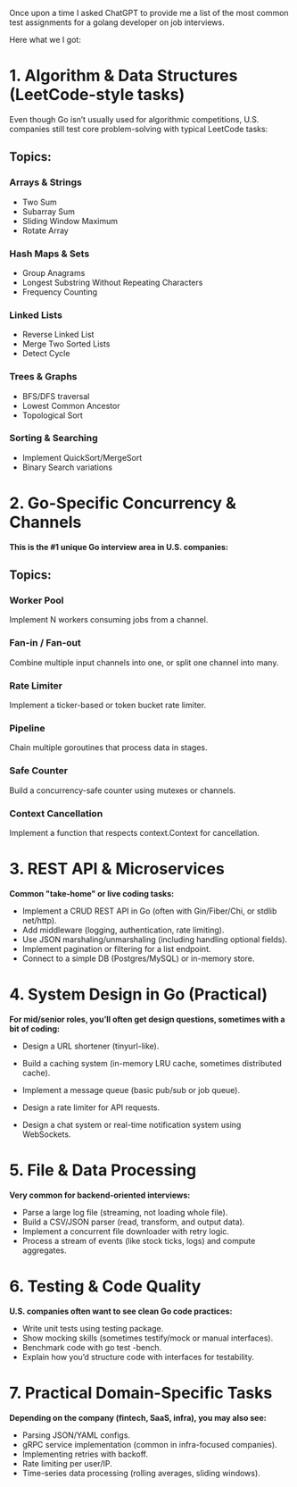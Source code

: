 Once upon a time I asked ChatGPT to provide me a list of the most common test assignments for a golang developer on job interviews.

Here what we I got:

# 1. Algorithm & Data Structures (LeetCode-style tasks)

Even though Go isn’t usually used for algorithmic competitions, U.S. companies still test core problem-solving with typical LeetCode tasks:

## Topics:
### Arrays & Strings
* Two Sum
* Subarray Sum
* Sliding Window Maximum
* Rotate Array

### Hash Maps & Sets
* Group Anagrams
* Longest Substring Without Repeating Characters
* Frequency Counting

### Linked Lists
* Reverse Linked List
* Merge Two Sorted Lists
* Detect Cycle

### Trees & Graphs
* BFS/DFS traversal
* Lowest Common Ancestor
* Topological Sort

### Sorting & Searching
* Implement QuickSort/MergeSort
* Binary Search variations


# 2. Go-Specific Concurrency & Channels

**This is the #1 unique Go interview area in U.S. companies:**

## Topics:
### Worker Pool
Implement N workers consuming jobs from a channel.

### Fan-in / Fan-out
Combine multiple input channels into one, or split one channel into many.

### Rate Limiter
Implement a ticker-based or token bucket rate limiter.

### Pipeline
Chain multiple goroutines that process data in stages.

### Safe Counter
Build a concurrency-safe counter using mutexes or channels.

### Context Cancellation
Implement a function that respects context.Context for cancellation.

# 3. REST API & Microservices

**Common "take-home" or live coding tasks:**

* Implement a CRUD REST API in Go (often with Gin/Fiber/Chi, or stdlib net/http).
* Add middleware (logging, authentication, rate limiting).
* Use JSON marshaling/unmarshaling (including handling optional fields).
* Implement pagination or filtering for a list endpoint.
* Connect to a simple DB (Postgres/MySQL) or in-memory store.

# 4. System Design in Go (Practical)

**For mid/senior roles, you’ll often get design questions, sometimes with a bit of coding:**

* Design a URL shortener (tinyurl-like).

* Build a caching system (in-memory LRU cache, sometimes distributed cache).

* Implement a message queue (basic pub/sub or job queue).

* Design a rate limiter for API requests.

* Design a chat system or real-time notification system using WebSockets.

# 5. File & Data Processing

**Very common for backend-oriented interviews:**

* Parse a large log file (streaming, not loading whole file).
* Build a CSV/JSON parser (read, transform, and output data).
* Implement a concurrent file downloader with retry logic.
* Process a stream of events (like stock ticks, logs) and compute aggregates.

# 6. Testing & Code Quality

**U.S. companies often want to see clean Go code practices:**

* Write unit tests using testing package.
* Show mocking skills (sometimes testify/mock or manual interfaces).
* Benchmark code with go test -bench.
* Explain how you’d structure code with interfaces for testability.

# 7. Practical Domain-Specific Tasks

**Depending on the company (fintech, SaaS, infra), you may also see:**

* Parsing JSON/YAML configs.
* gRPC service implementation (common in infra-focused companies).
* Implementing retries with backoff.
* Rate limiting per user/IP.
* Time-series data processing (rolling averages, sliding windows).

